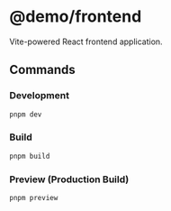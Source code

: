# @demo/frontend

Vite-powered React frontend application.

## Commands

### Development
```bash
pnpm dev
```

### Build
```bash
pnpm build
```

### Preview (Production Build)
```bash
pnpm preview
```